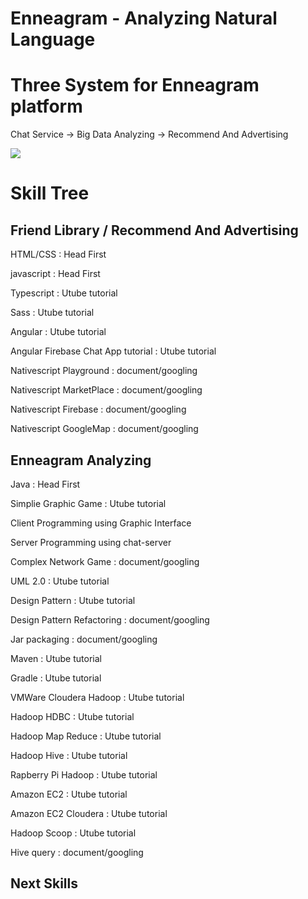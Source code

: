 Enneagram - Analyzing Natural Language
============================

<h1>Three System for Enneagram platform</h1>
<p>Chat Service    ->    Big Data Analyzing   ->    Recommend And Advertising</p>
<img src="map/flow.png">

<h1>Skill Tree</h1>

<h2>Friend Library / Recommend And Advertising</h2>

<p>HTML/CSS : Head First</p>
<p>javascript : Head First</p>
<p>Typescript : Utube tutorial</p>
<p>Sass : Utube tutorial</p>
<p>Angular : Utube tutorial</p>
<p>Angular Firebase Chat App tutorial : Utube tutorial</p>
<p>Nativescript Playground : document/googling</p>
<p>Nativescript MarketPlace : document/googling</p>
<p>Nativescript Firebase : document/googling</p>
<p>Nativescript GoogleMap : document/googling</p>

<h2>Enneagram Analyzing</h2>

<p>Java : Head First</p>
<p>Simplie Graphic Game : Utube tutorial</p>
<p>Client Programming using Graphic Interface</p>
<p>Server Programming using chat-server</p>
<p>Complex Network Game : document/googling</p>
<p>UML 2.0 : Utube tutorial</p>
<p>Design Pattern : Utube tutorial</p>
<p>Design Pattern Refactoring : document/googling</p>
<p>Jar packaging : document/googling</p>
<p>Maven : Utube tutorial</p>
<p>Gradle : Utube tutorial</p>
<p>VMWare Cloudera Hadoop : Utube tutorial</p>
<p>Hadoop HDBC : Utube tutorial</p>
<p>Hadoop Map Reduce : Utube tutorial</p>
<p>Hadoop Hive : Utube tutorial</p>
<p>Rapberry Pi Hadoop : Utube tutorial</p>
<p>Amazon EC2 : Utube tutorial</p>
<p>Amazon EC2 Cloudera : Utube tutorial</p>
<p>Hadoop Scoop : Utube tutorial</p>
<p>Hive query : document/googling</p>

<h2>Next Skills</h2>
